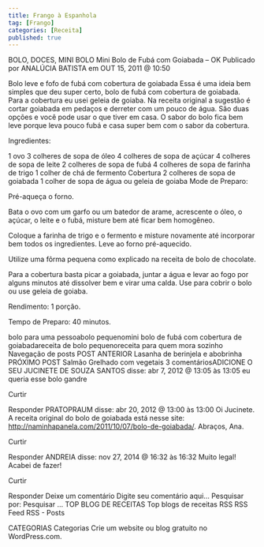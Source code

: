 ```yaml
---
title: Frango à Espanhola
tag: [Frango]
categories: [Receita]
published: true
---
```


BOLO, DOCES, MINI BOLO
Mini Bolo de Fubá com Goiabada – OK
Publicado por ANALÚCIA BATISTA em OUT 15, 2011 @ 10:50

Bolo leve e fofo de fubá com cobertura de goiabada
Essa é uma ideia bem simples que deu super certo, bolo de fubá com cobertura de goiabada. Para a cobertura eu usei geleia de goiaba. Na receita original a sugestão é cortar goiabada em pedaços e derreter com um pouco de água. São duas opções e você pode usar o que tiver em casa. O sabor do bolo fica bem leve porque leva pouco fubá e casa super bem com o sabor da cobertura.

Ingredientes:

1 ovo
3 colheres de sopa de óleo
4 colheres de sopa de açúcar
4 colheres de sopa de leite
2 colheres de sopa de fubá
4 colheres de sopa de farinha de trigo
1 colher de chá de fermento
Cobertura
2 colheres de sopa de goiabada
1 colher de sopa de água
ou geleia de goiaba
Mode de Preparo:

Pré-aqueça o forno.

Bata o ovo com um garfo ou um batedor de arame, acrescente o óleo, o açúcar, o leite e o fubá, misture bem até ficar bem homogêneo.

Coloque a farinha de trigo e o fermento e misture novamente até incorporar bem todos os ingredientes. Leve ao forno pré-aquecido.

Utilize uma fôrma pequena como explicado na receita de bolo de chocolate.

Para a cobertura basta picar a goiabada, juntar a água e levar ao fogo por alguns minutos até dissolver bem e virar uma calda. Use para cobrir o bolo ou use geleia de goiaba.

Rendimento: 1 porção.

Tempo de Preparo: 40 minutos.



bolo para uma pessoabolo pequenomini bolo de fubá com cobertura de goiabadareceita de bolo pequenoreceita para quem mora sozinho
Navegação de posts
POST ANTERIOR
Lasanha de berinjela e abobrinha
PRÓXIMO POST
Salmão Grelhado com vegetais
3 comentáriosADICIONE O SEU
JUCINETE DE SOUZA SANTOS disse:
abr 7, 2012 @ 13:05 às 13:05
eu queria esse bolo gandre

Curtir

Responder
PRATOPRAUM disse:
abr 20, 2012 @ 13:00 às 13:00
Oi Jucinete. A receita original do bolo de goiabada está nesse site: http://naminhapanela.com/2011/10/07/bolo-de-goiabada/. Abraços, Ana.

Curtir

Responder
ANDREIA disse:
nov 27, 2014 @ 16:32 às 16:32
Muito legal! Acabei de fazer!

Curtir

Responder
Deixe um comentário
Digite seu comentário aqui...
Pesquisar por:
Pesquisar …
TOP BLOG DE RECEITAS
Top blogs de receitas
RSS
RSS Feed RSS - Posts

CATEGORIAS
Categorias
Crie um website ou blog gratuito no WordPress.com.
